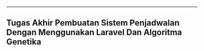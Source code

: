 ------
Tugas Akhir Pembuatan Sistem Penjadwalan Dengan Menggunakan Laravel Dan Algoritma Genetika
------
